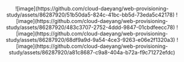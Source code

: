 <p align="center">
  ![image](https://github.com/cloud-daeyang/web-provisioning-study/assets/86287920/51b50da5-824c-41bc-bb5d-73eda5c42178)
  ![image](https://github.com/cloud-daeyang/web-provisioning-study/assets/86287920/483c3707-2752-4ddd-9847-01cbdfeecc78)
  ![image](https://github.com/cloud-daeyang/web-provisioning-study/assets/86287920/68df9a9d-9a54-4ce3-9263-e06e2f1320a3)
  ![image](https://github.com/cloud-daeyang/web-provisioning-study/assets/86287920/a81c8687-c9a8-404a-b72a-f9c71272efdc)
</p>
